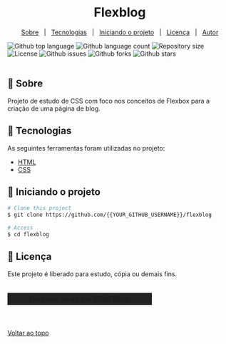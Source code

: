 <h1 align="center" id="top">Flexblog</h1>

<p align="center">
  <a href="#dart-sobre">Sobre</a> &#xa0; | &#xa0; 
  <a href="#rocket-tecnologias">Tecnologias</a> &#xa0; | &#xa0;
  <a href="#checkered_flag-iniciando-o-projeto">Iniciando o projeto</a> &#xa0; | &#xa0;
  <a href="#memo-licença">Licença</a> &#xa0; | &#xa0;
  <a href="https://github.com/fael-atom" target="_blank">Autor</a>
</p>

<div>
  <img alt="Github top language" src="https://img.shields.io/github/languages/top/fael-atom/flexblog?color=56BEB8">

  <img alt="Github language count" src="https://img.shields.io/github/languages/count/fael-atom/flexblog?color=56BEB8">

  <img alt="Repository size" src="https://img.shields.io/github/repo-size/fael-atom/flexblog?color=56BEB8">

  <img alt="License" src="https://img.shields.io/github/license/fael-atom/flexblog?color=56BEB8">

  <img alt="Github issues" src="https://img.shields.io/github/issues/fael-atom/flexblog?color=56BEB8" />

  <img alt="Github forks" src="https://img.shields.io/github/forks/fael-atom/flexblog?color=56BEB8" />

  <img alt="Github stars" src="https://img.shields.io/github/stars/fael-atom/flexblog?color=56BEB8" />
</div>



<br>

## :dart: Sobre

Projeto de estudo de CSS com foco nos conceitos de Flexbox para a criação de uma página de blog.

## :rocket: Tecnologias

As seguintes ferramentas foram utilizadas no projeto:

- [HTML](https://developer.mozilla.org/en-US/docs/Web/HTML)
- [CSS](https://developer.mozilla.org/en-US/docs/Learn/CSS)

## :checkered_flag: Iniciando o projeto

```bash
# Clone this project
$ git clone https://github.com/{{YOUR_GITHUB_USERNAME}}/flexblog

# Access
$ cd flexblog
```

## :memo: Licença

Este projeto é liberado para estudo, cópia ou demais fins.

<p style="background-color: #222222; display: inline-block; padding: 5px 50px; margin: 20px 0px 40px 0; ">Feito com :heart: por <a href="https://github.com/fael-atom" target="blank">Rafael Mota</a>.</p>

<a href="#top">Voltar ao topo</a>
